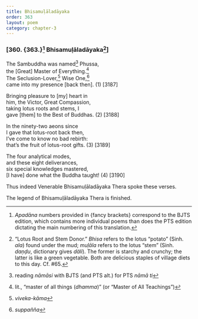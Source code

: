 ```yaml
---
title: Bhisamuḷāladāyaka
order: 363
layout: poem
category: chapter-3
---
```


### \[360. {363.}[^1] Bhisamuḷāladāyaka[^2]\]

The Sambuddha was named[^3] Phussa,  
the \[Great\] Master of Everything.[^4]  
The Seclusion-Lover,[^5] Wise One,[^6]  
came into my presence \[back then\]. (1) \[3187\]

Bringing pleasure to \[my\] heart in  
him, the Victor, Great Compassion,  
taking lotus roots and stems, I  
gave \[them\] to the Best of Buddhas. (2) \[3188\]

In the ninety-two aeons since  
I gave that lotus-root back then,  
I’ve come to know no bad rebirth:  
that’s the fruit of lotus-root gifts. (3) \[3189\]

The four analytical modes,  
and these eight deliverances,  
six special knowledges mastered,  
\[I have\] done what the Buddha taught! (4) \[3190\]

Thus indeed Venerable Bhisamuḷāladāyaka Thera spoke these verses.

The legend of Bhisamuḷāladāyaka Thera is finished.

[^1]: *Apadāna* numbers provided in {fancy brackets} correspond to the BJTS edition, which contains more individual poems than does the PTS edition dictating the main numbering of this translation.

[^2]: “Lotus Root and Stem Donor.” *Bhisa* refers to the lotus “potato” (Sinh. *ala*) found under the mud; *muḷāla* refers to the lotus “stem” (Sinh. *daṇḍu*, dictionary gives *däli*). The former is starchy and crunchy; the latter is like a green vegetable. Both are delicious staples of village diets to this day. Cf. \#65.

[^3]: reading *nāmāsi* with BJTS (and PTS alt.) for PTS *nāmā ti*

[^4]: lit., “master of all things (*dhamma*)” (or “Master of All Teachings”)

[^5]: *viveka-kāma*

[^6]: *suppañña*

